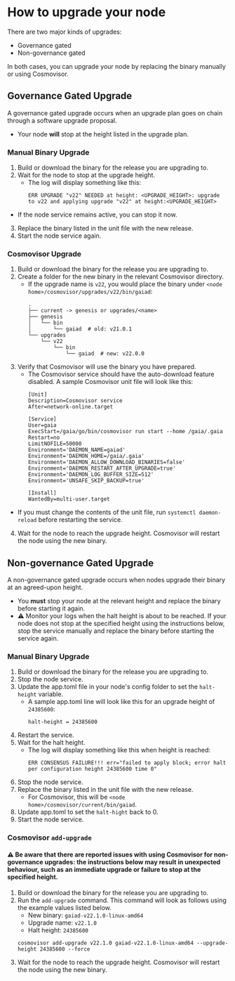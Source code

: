# How to upgrade your node

There are two major kinds of upgrades:
* Governance gated
* Non-governance gated

In both cases, you can upgrade your node by replacing the binary manually or using Cosmovisor.


## Governance Gated Upgrade

A governance gated upgrade occurs when an upgrade plan goes on chain through a software upgrade proposal.
* Your node **will** stop at the height listed in the upgrade plan.

### Manual Binary Upgrade

1. Build or download the binary for the release you are upgrading to.
2. Wait for the node to stop at the upgrade height.
   * The log will display something like this:
     ```
     ERR UPGRADE "v22" NEEDED at height: <UPGRADE_HEIGHT>: upgrade to v22 and applying upgrade "v22" at height:<UPGRADE_HEIGHT>
     ```
  * If the node service remains active, you can stop it now.
3. Replace the binary listed in the unit file with the new release.
4. Start the node service again.

### Cosmovisor Upgrade

1. Build or download the binary for the release you are upgrading to.
2. Create a folder for the new binary in the relevant Cosmovisor directory.
   * If the upgrade name is `v22`, you would place the binary under `<node home>/cosmovisor/upgrades/v22/bin/gaiad`:
     ```
     .
     ├── current -> genesis or upgrades/<name>
     ├── genesis
     │   └── bin
     │       └── gaiad  # old: v21.0.1
     └── upgrades
         └── v22
             └── bin
                 └── gaiad  # new: v22.0.0
     ```
3. Verify that Cosmovisor will use the binary you have prepared.
   * The Cosmovisor service should have the auto-download feature disabled. A sample Cosmovisor unit file will look like this:
     ```
     [Unit]
     Description=Cosmovisor service
     After=network-online.target
     
     [Service]
     User=gaia
     ExecStart=/gaia/go/bin/cosmovisor run start --home /gaia/.gaia
     Restart=no
     LimitNOFILE=50000
     Environment='DAEMON_NAME=gaiad'
     Environment='DAEMON_HOME=/gaia/.gaia'
     Environment='DAEMON_ALLOW_DOWNLOAD_BINARIES=false'
     Environment='DAEMON_RESTART_AFTER_UPGRADE=true'
     Environment='DAEMON_LOG_BUFFER_SIZE=512'
     Environment='UNSAFE_SKIP_BACKUP=true'
     
     [Install]
     WantedBy=multi-user.target
     ```
  * If you must change the contents of the unit file, run `systemctl daemon-reload` before restarting the service.
4. Wait for the node to reach the upgrade height. Cosmovisor will restart the node using the new binary.


## Non-governance Gated Upgrade

A non-governance gated upgrade occurs when nodes upgrade their binary at an agreed-upon height.

* You **must** stop your node at the relevant height and replace the binary before starting it again.
* ⚠️ Monitor your logs when the halt height is about to be reached. If your node does not stop at the specified height using the instructions below, stop the service manually and replace the binary before starting the service again.

### Manual Binary Upgrade

1. Build or download the binary for the release you are upgrading to.
2. Stop the node service.
3. Update the app.toml file in your node's config folder to set the `halt-height` variable.
   * A sample app.toml line will look like this for an upgrade height of `24385600`:
     ```
     halt-height = 24385600
     ```
4. Restart the service.
5. Wait for the halt height. 
   * The log will display something like this when height is reached:
     ```
     ERR CONSENSUS FAILURE!!! err="failed to apply block; error halt per configuration height 24385600 time 0" 
     ```
7. Stop the node service.
8. Replace the binary listed in the unit file with the new release.
   * For Cosmovisor, this will be `<node home>/cosmovisor/current/bin/gaiad`.
9.  Update app.toml to set the `halt-hight` back to 0.
10. Start the node service.

### Cosmovisor `add-upgrade`

#### ⚠️ Be aware that there are reported issues with using Cosmovisor for non-governance upgrades: the instructions below may result in unexpected behaviour, such as an immediate upgrade or failure to stop at the specified height.

1. Build or download the binary for the release you are upgrading to.
2. Run the `add-upgrade` command. This command will look as follows using the example values listed below.
   * New binary: `gaiad-v22.1.0-linux-amd64`
   * Upgrade name: `v22.1.0`
   * Halt height: `24385600`
   ```
   cosmovisor add-upgrade v22.1.0 gaiad-v22.1.0-linux-amd64 --upgrade-height 24385600 --force
   ```
3. Wait for the node to reach the upgrade height. Cosmovisor will restart the node using the new binary.